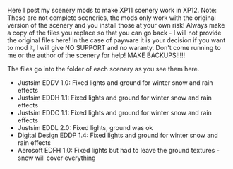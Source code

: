 Here I post my scenery mods to make XP11 scenery work in XP12. 
Note: These are not complete sceneries, the mods only work with the original version of the scenery and you install those at your own risk!
Always make a copy of the files you replace so that you can go back - I will not provide the original files here!
In the case of payware it is your decision if you want to mod it, I will give NO SUPPORT and no waranty. Don't come running to me or the author of the scenery for help! MAKE BACKUPS!!!!!

The files go into the folder of each scenery as you see them here.

- Justsim EDDV 1.0: Fixed lights and ground for winter snow and rain effects
- Justsim EDDH 1.1: Fixed lights and ground for winter snow and rain effects
- Justsim EDDC 1.1: Fixed lights and ground for winter snow and rain effects
- Justsim EDDL 2.0: Fixed lights, ground was ok
- Digital Design EDDP 1.4: Fixed lights and ground for winter snow and rain effects
- Aerosoft EDFH 1.0: Fixed lights but had to leave the ground textures - snow will cover everything